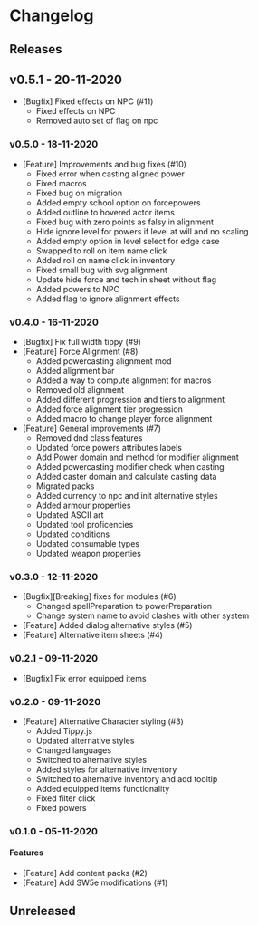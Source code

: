 # Changelog

## Releases
## v0.5.1 - 20-11-2020
- [Bugfix] Fixed effects on NPC (#11)
  - Fixed effects on NPC
  - Removed auto set of flag on npc


### v0.5.0 - 18-11-2020
- [Feature] Improvements and bug fixes (#10)
  - Fixed error when casting aligned power
  - Fixed macros
  - Fixed bug on migration
  - Added empty school option on forcepowers
  - Added outline to hovered actor items
  - Fixed bug with zero points as falsy in alignment
  - Hide ignore level for powers if level at will and no scaling
  - Added empty option in level select for edge case
  - Swapped to roll on item name click
  - Added roll on name click in inventory
  - Fixed small bug with svg alignment
  - Update hide force and tech in sheet without flag
  - Added powers to NPC
  - Added flag to ignore alignment effects

### v0.4.0 - 16-11-2020
- [Bugfix] Fix full width tippy (#9)
- [Feature] Force Alignment (#8)
  - Added powercasting alignment mod
  - Added alignment bar
  - Added a way to compute alignment for macros
  - Removed old alignment
  - Added different progression and tiers to alignment
  - Added force alignment tier progression
  - Added macro to change player force alignment  
- [Feature] General improvements (#7)
  - Removed dnd class features
  - Updated force powers attributes labels
  - Add Power domain and method for modifier alignment
  - Added powercasting modifier check when casting
  - Added caster domain and calculate casting data
  - Migrated packs
  - Added currency to npc and init alternative styles
  - Added armour properties
  - Updated ASCII art
  - Updated tool proficencies
  - Updated conditions
  - Updated consumable types
  - Updated weapon properties

### v0.3.0 - 12-11-2020
- [Bugfix][Breaking] fixes for modules (#6)
    - Changed spellPreparation to powerPreparation
    - Change system name to avoid clashes with other system
- [Feature] Added dialog alternative styles (#5)
- [Feature] Alternative item sheets (#4)

### v0.2.1 - 09-11-2020
- [Bugfix] Fix error equipped items

### v0.2.0 - 09-11-2020
- [Feature] Alternative Character styling (#3)
    - Added Tippy.js
    - Updated alternative styles
    - Changed languages
    - Switched to alternative styles
    - Added styles for alternative inventory
    - Switched to alternative inventory and add tooltip
    - Added equipped items functionality
    - Fixed filter click
    - Fixed powers

### v0.1.0 - 05-11-2020

#### Features
- [Feature] Add content packs (#2)
- [Feature] Add SW5e modifications (#1)

## Unreleased
